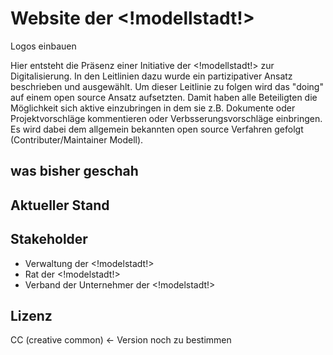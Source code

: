 # Website der <!modellstadt!>  

<todo> Logos einbauen

Hier entsteht die Präsenz einer Initiative der <!modellstadt!> zur Digitalisierung.
In den Leitlinien dazu wurde ein partizipativer Ansatz beschrieben und ausgewählt. Um dieser Leitlinie zu folgen wird das "doing" auf einem open source Ansatz aufsetzten. Damit haben alle Beteiligten die Möglichkeit sich aktive einzubringen in dem sie z.B. Dokumente oder Projektvorschläge kommentieren oder Verbsserungsvorschläge einbringen.   
Es wird dabei dem allgemein bekannten open source Verfahren gefolgt (Contributer/Maintainer Modell).   

## was bisher geschah

## Aktueller Stand

## Stakeholder
+ Verwaltung der <!modelstadt!>
+ Rat der <!modelstadt!>
+ Verband der Unternehmer der <!modelstadt!>

## Lizenz
CC (creative common) <- Version noch zu bestimmen
